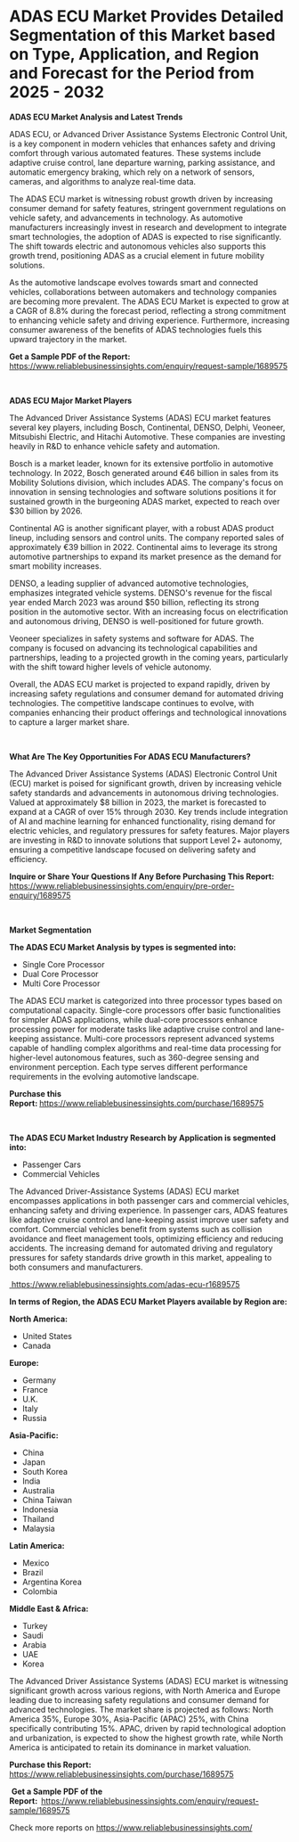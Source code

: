 <p><h1>ADAS ECU Market Provides Detailed Segmentation of this Market based on Type, Application, and Region and Forecast for the Period from 2025 - 2032</h1></p><p><strong>ADAS ECU Market Analysis and Latest Trends</strong></p>
<p><p>ADAS ECU, or Advanced Driver Assistance Systems Electronic Control Unit, is a key component in modern vehicles that enhances safety and driving comfort through various automated features. These systems include adaptive cruise control, lane departure warning, parking assistance, and automatic emergency braking, which rely on a network of sensors, cameras, and algorithms to analyze real-time data.</p><p>The ADAS ECU market is witnessing robust growth driven by increasing consumer demand for safety features, stringent government regulations on vehicle safety, and advancements in technology. As automotive manufacturers increasingly invest in research and development to integrate smart technologies, the adoption of ADAS is expected to rise significantly. The shift towards electric and autonomous vehicles also supports this growth trend, positioning ADAS as a crucial element in future mobility solutions.</p><p>As the automotive landscape evolves towards smart and connected vehicles, collaborations between automakers and technology companies are becoming more prevalent. The ADAS ECU Market is expected to grow at a CAGR of 8.8% during the forecast period, reflecting a strong commitment to enhancing vehicle safety and driving experience. Furthermore, increasing consumer awareness of the benefits of ADAS technologies fuels this upward trajectory in the market.</p></p>
<p><strong>Get a Sample PDF of the Report:&nbsp;</strong> <a href="https://www.reliablebusinessinsights.com/enquiry/request-sample/1689575?utm_campaign=3148&utm_medium=2&utm_source=Github&utm_content=ia&utm_term=26032025&utm_id=adas-ecu">https://www.reliablebusinessinsights.com/enquiry/request-sample/1689575</a></p>
<p>&nbsp;</p>
<p><strong>ADAS ECU Major Market Players</strong></p>
<p><p>The Advanced Driver Assistance Systems (ADAS) ECU market features several key players, including Bosch, Continental, DENSO, Delphi, Veoneer, Mitsubishi Electric, and Hitachi Automotive. These companies are investing heavily in R&D to enhance vehicle safety and automation.</p><p>Bosch is a market leader, known for its extensive portfolio in automotive technology. In 2022, Bosch generated around €46 billion in sales from its Mobility Solutions division, which includes ADAS. The company's focus on innovation in sensing technologies and software solutions positions it for sustained growth in the burgeoning ADAS market, expected to reach over $30 billion by 2026.</p><p>Continental AG is another significant player, with a robust ADAS product lineup, including sensors and control units. The company reported sales of approximately €39 billion in 2022. Continental aims to leverage its strong automotive partnerships to expand its market presence as the demand for smart mobility increases.</p><p>DENSO, a leading supplier of advanced automotive technologies, emphasizes integrated vehicle systems. DENSO's revenue for the fiscal year ended March 2023 was around $50 billion, reflecting its strong position in the automotive sector. With an increasing focus on electrification and autonomous driving, DENSO is well-positioned for future growth.</p><p>Veoneer specializes in safety systems and software for ADAS. The company is focused on advancing its technological capabilities and partnerships, leading to a projected growth in the coming years, particularly with the shift toward higher levels of vehicle autonomy.</p><p>Overall, the ADAS ECU market is projected to expand rapidly, driven by increasing safety regulations and consumer demand for automated driving technologies. The competitive landscape continues to evolve, with companies enhancing their product offerings and technological innovations to capture a larger market share.</p></p>
<p>&nbsp;</p>
<p><strong>What Are The Key Opportunities For ADAS ECU Manufacturers?</strong></p>
<p><p>The Advanced Driver Assistance Systems (ADAS) Electronic Control Unit (ECU) market is poised for significant growth, driven by increasing vehicle safety standards and advancements in autonomous driving technologies. Valued at approximately $8 billion in 2023, the market is forecasted to expand at a CAGR of over 15% through 2030. Key trends include integration of AI and machine learning for enhanced functionality, rising demand for electric vehicles, and regulatory pressures for safety features. Major players are investing in R&D to innovate solutions that support Level 2+ autonomy, ensuring a competitive landscape focused on delivering safety and efficiency.</p></p>
<p><strong>Inquire or Share Your Questions If Any Before Purchasing This Report:</strong> <a href="https://www.reliablebusinessinsights.com/enquiry/pre-order-enquiry/1689575?utm_campaign=3148&utm_medium=2&utm_source=Github&utm_content=ia&utm_term=26032025&utm_id=adas-ecu">https://www.reliablebusinessinsights.com/enquiry/pre-order-enquiry/1689575</a></p>
<p>&nbsp;</p>
<p><strong>Market Segmentation</strong></p>
<p><strong>The ADAS ECU Market Analysis by types is segmented into:</strong></p>
<p><ul><li>Single Core Processor</li><li>Dual Core Processor</li><li>Multi Core Processor</li></ul></p>
<p><p>The ADAS ECU market is categorized into three processor types based on computational capacity. Single-core processors offer basic functionalities for simpler ADAS applications, while dual-core processors enhance processing power for moderate tasks like adaptive cruise control and lane-keeping assistance. Multi-core processors represent advanced systems capable of handling complex algorithms and real-time data processing for higher-level autonomous features, such as 360-degree sensing and environment perception. Each type serves different performance requirements in the evolving automotive landscape.</p></p>
<p><strong>Purchase this Report:&nbsp;</strong><a href="https://www.reliablebusinessinsights.com/purchase/1689575?utm_campaign=3148&utm_medium=2&utm_source=Github&utm_content=ia&utm_term=26032025&utm_id=adas-ecu">https://www.reliablebusinessinsights.com/purchase/1689575</a></p>
<p>&nbsp;</p>
<p><strong>The ADAS ECU Market Industry Research by Application is segmented into:</strong></p>
<p><ul><li>Passenger Cars</li><li>Commercial Vehicles</li></ul></p>
<p><p>The Advanced Driver-Assistance Systems (ADAS) ECU market encompasses applications in both passenger cars and commercial vehicles, enhancing safety and driving experience. In passenger cars, ADAS features like adaptive cruise control and lane-keeping assist improve user safety and comfort. Commercial vehicles benefit from systems such as collision avoidance and fleet management tools, optimizing efficiency and reducing accidents. The increasing demand for automated driving and regulatory pressures for safety standards drive growth in this market, appealing to both consumers and manufacturers.</p></p>
<p><a href="https://www.reliablebusinessinsights.com/adas-ecu-r1689575?utm_campaign=3148&utm_medium=2&utm_source=Github&utm_content=ia&utm_term=26032025&utm_id=adas-ecu">&nbsp;https://www.reliablebusinessinsights.com/adas-ecu-r1689575</a></p>
<p><strong>In terms of Region, the ADAS ECU Market Players available by Region are:</strong></p>
<p>
    <p> <strong> North America: </strong>
        <ul>
            <li>United States</li>
            <li>Canada</li>
        </ul>
        </p> 
    <p> <strong> Europe: </strong>
        <ul>
            <li>Germany</li>
            <li>France</li>
            <li>U.K.</li>
            <li>Italy</li>
            <li>Russia</li>
        </ul>
        </p> 
    <p> <strong> Asia-Pacific: </strong>
        <ul>
            <li>China</li>
            <li>Japan</li>
            <li>South Korea</li>
            <li>India</li>
            <li>Australia</li>
            <li>China Taiwan</li>
            <li>Indonesia</li>
            <li>Thailand</li>
            <li>Malaysia</li>
        </ul>
        </p> 
    <p> <strong> Latin America: </strong>
        <ul>
            <li>Mexico</li>
            <li>Brazil</li>
            <li>Argentina Korea</li>
            <li>Colombia</li>
        </ul>
        </p> 
    <p> <strong> Middle East & Africa: </strong>
        <ul>
            <li>Turkey</li>
            <li>Saudi</li>
            <li>Arabia</li>
            <li>UAE</li>
            <li>Korea</li>
        </ul>
    </p>
    </p>
<p><p>The Advanced Driver Assistance Systems (ADAS) ECU market is witnessing significant growth across various regions, with North America and Europe leading due to increasing safety regulations and consumer demand for advanced technologies. The market share is projected as follows: North America 35%, Europe 30%, Asia-Pacific (APAC) 25%, with China specifically contributing 15%. APAC, driven by rapid technological adoption and urbanization, is expected to show the highest growth rate, while North America is anticipated to retain its dominance in market valuation.</p></p>
<p><strong>Purchase this Report: </strong><a href="https://www.reliablebusinessinsights.com/purchase/1689575?utm_campaign=3148&utm_medium=2&utm_source=Github&utm_content=ia&utm_term=26032025&utm_id=adas-ecu">https://www.reliablebusinessinsights.com/purchase/1689575</a></p>
<p>&nbsp;<strong>Get a Sample PDF of the Report:&nbsp;&nbsp;</strong><a href="https://www.reliablebusinessinsights.com/enquiry/request-sample/1689575?utm_campaign=3148&utm_medium=2&utm_source=Github&utm_content=ia&utm_term=26032025&utm_id=adas-ecu">https://www.reliablebusinessinsights.com/enquiry/request-sample/1689575</a></p>
<p><strong></strong></p>
<p>Check more reports on <a href="https://www.reliablebusinessinsights.com/?utm_campaign=3148&utm_medium=2&utm_source=Github&utm_content=ia&utm_term=26032025&utm_id=adas-ecu">https://www.reliablebusinessinsights.com/</a></p>